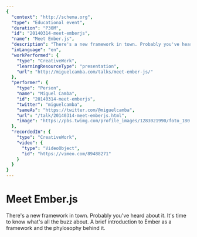 ```yaml
---
{
  "context": "http://schema.org",
  "type": "Educational event",
  "duration": "P30M",
  "id": "20140314-meet-emberjs",
  "name": "Meet Ember.js",
  "description": "There's a new framework in town. Probably you've heard about it. It's time to know what's all the buzz about. A brief introduction to Ember as a framework and the phylosophy behind it.",
  "inLanguage": "en",
  "workPerformed": {
    "type": "CreativeWork",
    "learningResourceType": "presentation",
    "url": "http://miguelcamba.com/talks/meet-ember-js/"
  },
  "performer": {
    "type": "Person",
    "name": "Miguel Camba",
    "id": "20140314-meet-emberjs",
    "twitter": "miguelcamba",
    "sameAs": "https://twitter.com/@miguelcamba",
    "url": "/talk/20140314-meet-emberjs.html",
    "image": "https://pbs.twimg.com/profile_images/1283021990/foto_180.jpg"
  },
  "recordedIn": {
    "type": "CreativeWork",
    "video": {
      "type": "VideoObject",
      "id": "https://vimeo.com/89488271"
    }
  }
}
---
```

# Meet Ember.js

There's a new framework in town. Probably you've heard about it. It's time to know what's all the buzz about. A brief introduction to Ember as a framework and the phylosophy behind it.